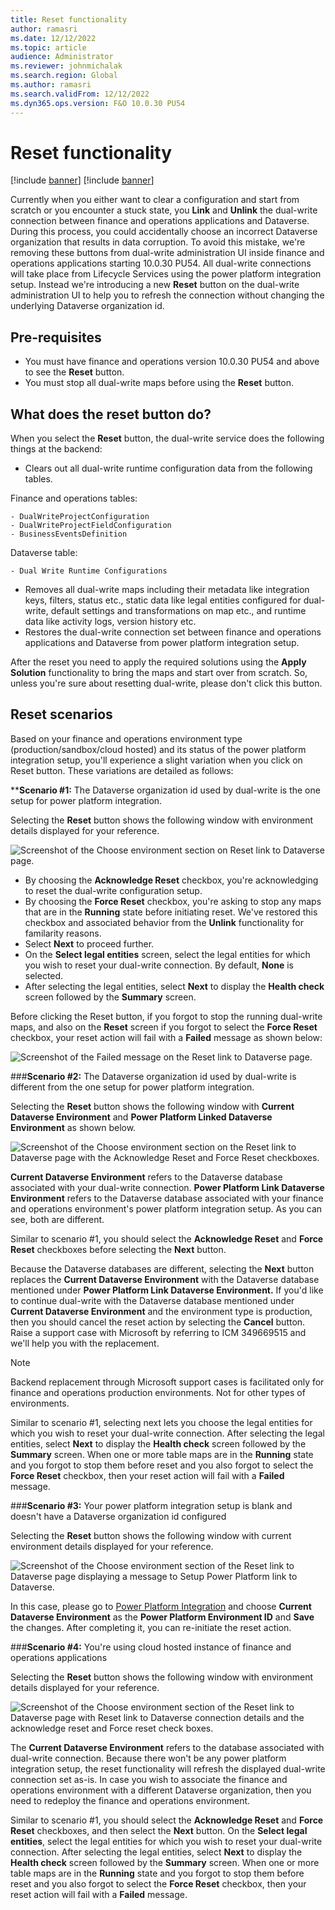 ```yaml
---
title: Reset functionality
author: ramasri
ms.date: 12/12/2022
ms.topic: article
audience: Administrator
ms.reviewer: johnmichalak
ms.search.region: Global
ms.author: ramasri
ms.search.validFrom: 12/12/2022
ms.dyn365.ops.version: F&O 10.0.30 PU54
---
```



# Reset functionality

[!include [banner](../includes/banner.md)]
[!include [banner](../includes/preview-banner.md)]

Currently when you either want to clear a configuration and start from scratch or you encounter a stuck state, you **Link** and **Unlink** the dual-write connection between finance and operations applications and Dataverse. During this process, you could accidentally choose an incorrect Dataverse organization that results in data corruption. To avoid this mistake, we're removing these buttons from dual-write administration UI inside finance and operations applications starting 10.0.30 PU54. All dual-write connections will take place from Lifecycle Services using the power platform integration setup. Instead we're introducing a new **Reset** button on the dual-write administration UI to help you to refresh the connection without changing the underlying Dataverse organization id.

## Pre-requisites

- You must have finance and operations version 10.0.30 PU54 and above to see the **Reset** button.
- You must stop all dual-write maps before using the **Reset** button.

## What does the reset button do? 

When you select the **Reset** button, the dual-write service does the following things at the backend:

- Clears out all dual-write runtime configuration data from the following tables.

Finance and operations tables:

    - DualWriteProjectConfiguration
    - DualWriteProjectFieldConfiguration
    - BusinessEventsDefinition

Dataverse table:

    - Dual Write Runtime Configurations

- Removes all dual-write maps including their metadata like integration keys, filters, status etc., static data like legal entities configured for dual-write, default settings and transformations on map etc., and runtime data like activity logs, version history etc.
- Restores the dual-write connection set between finance and operations applications and Dataverse from power platform integration setup.

After the reset you need to apply the required solutions using the **Apply Solution** functionality to bring the maps and start over from scratch. So, unless you're sure about resetting dual-write, please don't click this button.

## Reset scenarios

Based on your finance and operations environment type (production/sandbox/cloud hosted) and its status of the power platform integration setup, you'll experience a slight variation when you click on Reset button. These variations are detailed as follows:

****Scenario #1:** The Dataverse organization id used by dual-write is the one setup for power platform integration.

Selecting the **Reset** button shows the following window with environment details displayed for your reference.

![Screenshot of the Choose environment section on Reset link to Dataverse page.](media/reset-image-1.png)

- By choosing the **Acknowledge Reset** checkbox, you're acknowledging to reset the dual-write configuration setup.
- By choosing the **Force Reset** checkbox, you're asking to stop any maps that are in the **Running** state before initiating reset. We've restored this checkbox and associated behavior from the **Unlink** functionality for familarity reasons.
- Select **Next** to proceed further.
- On the **Select legal entities** screen, select the legal entities for which you wish to reset your dual-write connection. By default, **None** is selected.
- After selecting the legal entities, select **Next** to display the **Health check** screen followed by the **Summary** screen.

Before clicking the Reset button, if you forgot to stop the running dual-write maps, and also on the **Reset** screen if you forgot to select the **Force Reset** checkbox, your reset action will fail with a **Failed** message as shown below:

![Screenshot of the Failed message on the Reset link to Dataverse page.](media/reset-image-2.png)

###**Scenario #2:** The Dataverse organization id used by dual-write is different from the one setup for power platform integration.

Selecting the **Reset** button shows the following window with **Current Dataverse Environment** and **Power Platform Linked Dataverse Environment** as shown below.

![Screenshot of the Choose environment section on the Reset link to Dataverse page with the Acknowledge Reset and Force Reset checkboxes.](media/reset-image-3.png)

**Current Dataverse Environment** refers to the Dataverse database associated with your dual-write connection. **Power Platform Link Dataverse Environment** refers to the Dataverse database associated with your finance and operations environment's power platform integration setup. As you can see, both are different.

Similar to scenario #1, you should select the **Acknowledge Reset** and **Force Reset** checkboxes before selecting the **Next** button.

Because the Dataverse databases are different, selecting the **Next** button replaces the **Current Dataverse Environment** with the Dataverse database mentioned under **Power Platform Link Dataverse Environment.** If you'd like to continue dual-write with the Dataverse database mentioned under **Current Dataverse Environment** and the environment type is production, then you should cancel the reset action by selecting the **Cancel** button. Raise a support case with Microsoft by referring to ICM 349669515 and we'll help you with the replacement.

> [!Note] 
> Backend replacement through Microsoft support cases is facilitated only for finance and operations production environments. Not for other types of environments.

Similar to scenario #1, selecting next lets you choose the legal entities for which you wish to reset your dual-write connection. After selecting the legal entities, select **Next** to display the **Health check** screen followed by the **Summary** screen. When one or more table maps are in the **Running** state and you forgot to stop them before reset and you also forgot to select the **Force Reset** checkbox, then your reset action will fail with a **Failed** message.

###**Scenario #3:** Your power platform integration setup is blank and doesn't have a Dataverse organization id configured

Selecting the **Reset** button shows the following window with current environment details displayed for your reference.

![Screenshot of the Choose environment section of the Reset link to Dataverse page displaying a message to Setup Power Platform link to Dataverse.](media/reset-image-4.png)

In this case, please go to [Power Platform Integration](https://nam06.safelinks.protection.outlook.com/?url=https%3A%2F%2Flearn.microsoft.com%2Fen-us%2Fdynamics365%2Ffin-ops-core%2Fdev-itpro%2Fpower-platform%2Fenable-power-platform-integration%23connect-to-existing-dataverse&data=05%7C01%7Cramasri%40microsoft.com%7C2f8fe7106138411f6c0408daa369b317%7C72f988bf86f141af91ab2d7cd011db47%7C1%7C0%7C638001971624185428%7CUnknown%7CTWFpbGZsb3d8eyJWIjoiMC4wLjAwMDAiLCJQIjoiV2luMzIiLCJBTiI6Ik1haWwiLCJXVCI6Mn0%3D%7C3000%7C%7C%7C&sdata=8xwIg39VdzXXtcBzETMbH1%2F%2BzCBIkSUVyomsPLRbHtE%3D&reserved=0) and choose **Current Dataverse Environment** as the **Power Platform Environment ID** and **Save** the changes. After completing it, you can re-initiate the reset action.

###**Scenario #4:** You're using cloud hosted instance of finance and operations applications

Selecting the **Reset** button shows the following window with environment details displayed for your reference.

![Screenshot of the Choose environment section of the Reset link to Dataverse page with Reset link to Dataverse connection details and the acknowledge reset and Force reset check boxes.](media/reset-image-5.png)

The **Current Dataverse Environment** refers to the database associated with dual-write connection. Because there won't be any power platform integration setup, the reset functionality will refresh the displayed dual-write connection set as-is. In case you wish to associate the finance and operations environment with a different Dataverse organization, then you need to redeploy the finance and operations environment.

Similar to scenario #1, you should select the **Acknowledge Reset** and **Force Reset** checkboxes, and then select the **Next** button. On the **Select legal entities**, select the legal entities for which you wish to reset your dual-write connection.  After selecting the legal entities, select **Next** to display the **Health check** screen followed by the **Summary** screen. When one or more table maps are in the **Running** state and you forgot to stop them before reset and you also forgot to select the **Force Reset** checkbox, then your reset action will fail with a **Failed** message.
